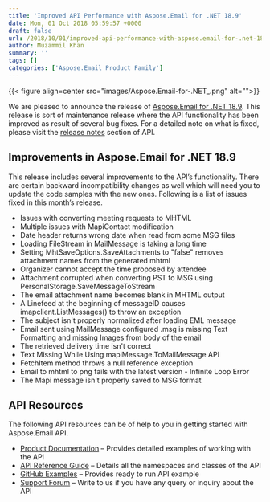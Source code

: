 ```yaml
---
title: 'Improved API Performance with Aspose.Email for .NET 18.9'
date: Mon, 01 Oct 2018 05:59:57 +0000
draft: false
url: /2018/10/01/improved-api-performance-with-aspose.email-for-.net-18.9/
author: Muzammil Khan
summary: ''
tags: []
categories: ['Aspose.Email Product Family']
---
```




{{< figure align=center src="images/Aspose.Email-for-.NET_.png" alt="">}}


We are pleased to announce the release of [Aspose.Email for .NET 18.9][1]. This release is sort of maintenance release where the API functionality has been improved as result of several bug fixes. For a detailed note on what is fixed, please visit the [release notes][2] section of API.

## Improvements in Aspose.Email for .NET 18.9

This release includes several improvements to the API’s functionality. There are certain backward incompatibility changes as well which will need you to update the code samples with the new ones. Following is a list of issues fixed in this month’s release.

*   Issues with converting meeting requests to MHTML
*   Multiple issues with MapiContact modification
*   Date header returns wrong date when read from some MSG files
*   Loading FileStream in MailMessage is taking a long time
*   Setting MhtSaveOptions.SaveAttachments to "false" removes attachment names from the generated mhtml
*   Organizer cannot accept the time proposed by attendee
*   Attachment corrupted when converting PST to MSG using PersonalStorage.SaveMessageToStream
*   The email attachment name becomes blank in MHTML output
*   A Linefeed at the beginning of messageID causes imapclient.ListMessages() to throw an exception
*   The subject isn't properly normalized after loading EML message
*   Email sent using MailMessage configured .msg is missing Text Formatting and missing Images from body of the email
*   The retrieved delivery time isn't correct
*   Text Missing While Using mapiMessage.ToMailMessage API
*   FetchItem method throws a null reference exception
*   Email to mhtml to png fails with the latest version - Infinite Loop Error
*   The Mapi message isn't properly saved to MSG format

## API Resources

The following API resources can be of help to you in getting started with Aspose.Email API.

*   [Product Documentation][3] – Provides detailed examples of working with the API
*   [API Reference Guide][4] – Details all the namespaces and classes of the API
*   [GitHub Examples][5] – Provides ready to run API example
*   [Support Forum][6] – Write to us if you have any query or inquiry about the API




[1]: https://www.nuget.org/packages/Aspose.Email/
[2]: https://docs.aspose.com/display/emailnet/Aspose.Email+for+.NET+18.9+Release+Notes
[3]: https://docs.aspose.com/display/emailnet/Home
[4]: https://apireference.aspose.com/net/email
[5]: https://github.com/asposeemail/Aspose_Email_NET
[6]: https://forum.aspose.com/c/email




